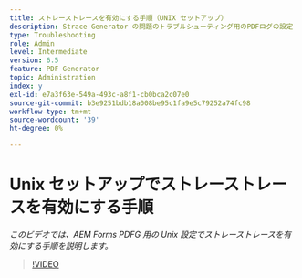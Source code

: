 ```yaml
---
title: ストレーストレースを有効にする手順（UNIX セットアップ）
description: Strace Generator の問題のトラブルシューティング用のPDFログの設定
type: Troubleshooting
role: Admin
level: Intermediate
version: 6.5
feature: PDF Generator
topic: Administration
index: y
exl-id: e7a3f63e-549a-493c-a8f1-cb0bca2c07e0
source-git-commit: b3e9251bdb18a008be95c1fa9e5c79252a74fc98
workflow-type: tm+mt
source-wordcount: '39'
ht-degree: 0%

---
```


# Unix セットアップでストレーストレースを有効にする手順

*このビデオでは、AEM Forms PDFG 用の Unix 設定でストレーストレースを有効にする手順を説明します。*

>[!VIDEO](https://video.tv.adobe.com/v/335525?quality=12&learn=on)
